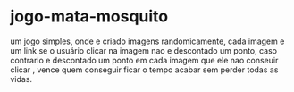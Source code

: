 # jogo-mata-mosquito 
um jogo simples, onde e criado imagens randomicamente, cada imagem e um link se o usuário clicar na imagem nao e descontado um ponto, caso contrario e descontado um ponto em cada imagem que ele nao conseuir clicar , vence quem conseguir ficar o tempo acabar sem perder todas as vidas.
